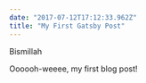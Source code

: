 ```yaml
---
date: "2017-07-12T17:12:33.962Z"
title: "My First Gatsby Post"
---
```


Bismillah

Oooooh-weeee, my first blog post!
